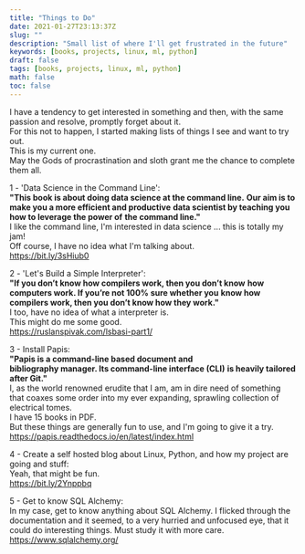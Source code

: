 ```yaml
---
title: "Things to Do"
date: 2021-01-27T23:13:37Z
slug: ""
description: "Small list of where I'll get frustrated in the future"
keywords: [books, projects, linux, ml, python]
draft: false
tags: [books, projects, linux, ml, python]
math: false
toc: false
---
```


I have a tendency to get interested in something and then, with
the same passion and resolve, promptly forget about it.  
For this not to happen, I started making lists of things I see
and want to try out.  
This is my current one.  
May the Gods of procrastination and sloth grant me the chance to
complete them all.  

1 - 'Data Science in the Command Line':  
**"This book is about doing data science at the command line.**
**Our aim is to make you a more efficient and productive**
**data scientist by teaching you how to leverage the power of**
**the command line."**  
I like the command line, I'm interested in data science ...
this is totally my jam!  
Off course, I have no idea what I'm talking about.  
<https://bit.ly/3sHiub0>

2 - 'Let's Build a Simple Interpreter':  
**"If you don’t know how compilers work, then you don’t know**
**how computers work. If you’re not 100% sure whether you**
**know how compilers work, then you don’t know how they work."**  
I too, have no idea of what a interpreter is.  
This might do me some good.    
<https://ruslanspivak.com/lsbasi-part1/>

3 - Install Papis:  
**"Papis is a command-line based document and**  
**bibliography manager. Its command-line interface (CLI)**
**is heavily tailored after Git."**   
I, as the world renowned erudite that I am, am in dire need of
something that coaxes some order into my ever expanding,
sprawling collection of electrical tomes.  
I have 15 books in PDF.  
But these things are generally fun to use, and I'm going to
give it a try.  
<https://papis.readthedocs.io/en/latest/index.html>

4 - Create a self hosted blog about Linux, Python, and how my
project are going and stuff:   
Yeah, that might be fun.  
<https://bit.ly/2Ynppbq>

5 - Get to know SQL Alchemy:  
In my case, get to know anything about SQL Alchemy. I flicked
through the documentation and it seemed, to a very hurried and
unfocused eye, that it could do interesting things.
Must study it with more care.  
<https://www.sqlalchemy.org/>

